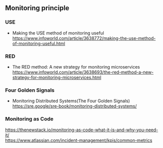 ## Monitoring principle
### USE
+ Making the USE method of monitoring useful  
    https://www.infoworld.com/article/3638772/making-the-use-method-of-monitoring-useful.html  

### RED
+ The RED method: A new strategy for monitoring microservices  
    https://www.infoworld.com/article/3638693/the-red-method-a-new-strategy-for-monitoring-microservices.html  

### Four Golden Signals
+ Monitoring Distributed Systems(The Four Golden Signals)  
    https://sre.google/sre-book/monitoring-distributed-systems/  

### Monitoring as Code
https://thenewstack.io/monitoring-as-code-what-it-is-and-why-you-need-it/  
https://www.atlassian.com/incident-management/kpis/common-metrics  
